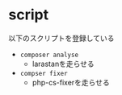 # script
以下のスクリプトを登録している  
- `composer analyse`
  - larastanを走らせる
- `compser fixer`
  - php-cs-fixerを走らせる